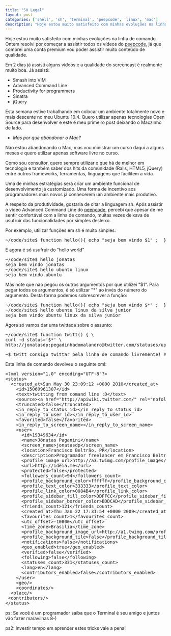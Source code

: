 ```yaml
---
title: "SH Legal"
layout: post
categories: ['shell', 'sh', 'terminal', 'peepcode', 'linux', 'mac']
description: "Hoje estou muito satisfeito com minhas evoluções na linha de comando. Ontem resolvi por começar a assistir todos os vídeos do [peepcode], já que comprei uma ..."
---
```

Hoje estou muito satisfeito com minhas evoluções na linha de comando. Ontem resolvi por começar a assistir todos os vídeos do [peepcode], já que comprei uma conta premium vou poder assistir muito conteúdo de qualidade. 

Em 2 dias já assisti alguns vídeos e a qualidade do screencast é realmente muito boa. Já assisti:

* Smash into VIM
* Advanced Command Line
* Productivity for programmers
* Sinatra
* jQuery

Esta semana estive trabalhando em colocar um ambiente totalmente novo e mais descente no meu Ubuntu 10.4. Quero utilizar apenas tecnologias Open Source para desenvolver e este é meu primeiro post deixando o Maczinho de lado. 

* _Mas por que abandonar o Mac?_

Não estou abandonando o Mac, mas vou ministrar um curso daqui a alguns meses e quero utilizar apenas software livre no curso. 

Como sou consultor, quero sempre utilizar o que há de melhor em tecnologia e também saber dos hits da comunidade (Rails, HTML5, jQuery) entre outros frameworks, ferramentas, linguagens que facilitem a vida.

Uma de minhas estratégias será criar um ambiente funcional de desenvolvimento já customizado. Uma forma de incentivo aos programadores mais novos já conhecerem um ambiente mais produtivo.

A respeito da produtividade, gostaria de citar a linguagem sh. Após assistir o vídeo Advanced Command Line do [peepcode], percebi que apesar de me sentir confortável com a linha de comando, muitas vezes deixava de usufruir das funcionalidades por simples desleixo.

Por exemplo, utilizar funções em sh é muito simples:

<pre class="prettyprint sh">
~/code/site$ function hello(){ echo "seja bem vindo $1" ;  }
</pre>

E agora é só usufruir do "hello world"

<pre>
~/code/site$ hello jonatas
seja bem vindo jonatas
~/code/site$ hello ubuntu linux
seja bem vindo ubuntu
</pre>

Mas note que não pegou os outros argumentos por que utilizei "$1". Para pegar todos os argumentos, é só utilizar "\*" ao invés do número do argumento. Desta forma podemos sobrescrever a função:

<pre class="prettyprint sh">
~/code/site$ function hello(){ echo "seja bem vindo $*" ;  }
~/code/site$ hello ubuntu linux da silva junior
seja bem vindo ubuntu linux da silva junior
</pre>

Agora só vamos dar uma twittada sobre o assunto:

<pre class="prettyprint sh">
~/code/site$ function twitt() { \
curl -d status='$*' \
http://jonatasdp:pegadinhadomalandro@twitter.com/statuses/update.xml ;}
</pre>

<pre>
~$ twitt consigo twittar pela linha de comando livremente! #uhuu
</pre>

Esta linha de comando devolveu o seguinte xml:

<pre class="prettyprint xml">
&lt;?xml version="1.0" encoding="UTF-8"?&gt;
&lt;status&gt;
  &lt;created_at&gt;Sun May 30 23:09:12 +0000 2010&lt;/created_at&gt;
    &lt;id&gt;15069961307&lt;/id&gt;
    &lt;text&gt;twitting from comand line :D&lt;/text&gt;
    &lt;source&gt;&lt;a href=&quot;http://apiwiki.twitter.com/&quot; rel=&quot;nofollow&quot;&gt;API&lt;/a&gt;&lt;/source&gt;
    &lt;truncated&gt;false&lt;/truncated&gt;
    &lt;in_reply_to_status_id&gt;&lt;/in_reply_to_status_id&gt;
    &lt;in_reply_to_user_id&gt;&lt;/in_reply_to_user_id&gt;
    &lt;favorited&gt;false&lt;/favorited&gt;
    &lt;in_reply_to_screen_name&gt;&lt;/in_reply_to_screen_name&gt;
    &lt;user&gt;
      &lt;id&gt;19349634&lt;/id&gt;
      &lt;name&gt;J&#244;natas Paganini&lt;/name&gt;
      &lt;screen_name&gt;jonatasdp&lt;/screen_name&gt;
      &lt;location&gt;Francisco Beltr&#227;o, PR&lt;/location&gt;
      &lt;description&gt;Programador freelancer em Francisco Beltr&#227;o. Nerd interessado em web 2.0, novidades, tecnologias Open Source, trabalhar pouco e ganhar bem 8-) &lt;/description&gt;
      &lt;profile_image_url&gt;http://a3.twimg.com/profile_images/337906557/twitterProfilePhoto_normal.jpg&lt;/profile_image_url&gt;
      &lt;url&gt;http://ideia.me&lt;/url&gt;
      &lt;protected&gt;false&lt;/protected&gt;
      &lt;followers_count&gt;94&lt;/followers_count&gt;
      &lt;profile_background_color&gt;ffffff&lt;/profile_background_color&gt;
      &lt;profile_text_color&gt;333333&lt;/profile_text_color&gt;
      &lt;profile_link_color&gt;0084B4&lt;/profile_link_color&gt;
      &lt;profile_sidebar_fill_color&gt;DDFFCC&lt;/profile_sidebar_fill_color&gt;
      &lt;profile_sidebar_border_color&gt;BDDCAD&lt;/profile_sidebar_border_color&gt;
      &lt;friends_count&gt;121&lt;/friends_count&gt;
      &lt;created_at&gt;Thu Jan 22 17:31:54 +0000 2009&lt;/created_at&gt;
      &lt;favourites_count&gt;1&lt;/favourites_count&gt;
      &lt;utc_offset&gt;-10800&lt;/utc_offset&gt;
      &lt;time_zone&gt;Brasilia&lt;/time_zone&gt;
      &lt;profile_background_image_url&gt;http://a1.twimg.com/profile_background_images/4066654/carbon-footprint-1.jpg&lt;/profile_background_image_url&gt;
      &lt;profile_background_tile&gt;false&lt;/profile_background_tile&gt;
      &lt;notifications&gt;false&lt;/notifications&gt;
      &lt;geo_enabled&gt;true&lt;/geo_enabled&gt;
      &lt;verified&gt;false&lt;/verified&gt;
      &lt;following&gt;false&lt;/following&gt;
      &lt;statuses_count&gt;331&lt;/statuses_count&gt;
      &lt;lang&gt;en&lt;/lang&gt;
      &lt;contributors_enabled&gt;false&lt;/contributors_enabled&gt;
    &lt;/user&gt;
    &lt;geo/&gt;
    &lt;coordinates/&gt;
  &lt;place/&gt;
 &lt;contributors/&gt;
&lt;/status&gt;
</pre>

ps: Se você é um programador saiba que o Terminal é seu amigo e juntos vão fazer maravilhas 8-)

ps2: Investir tempo em aprender estes tricks vale a pena! 

[peepcode]: http://peepcode.com
